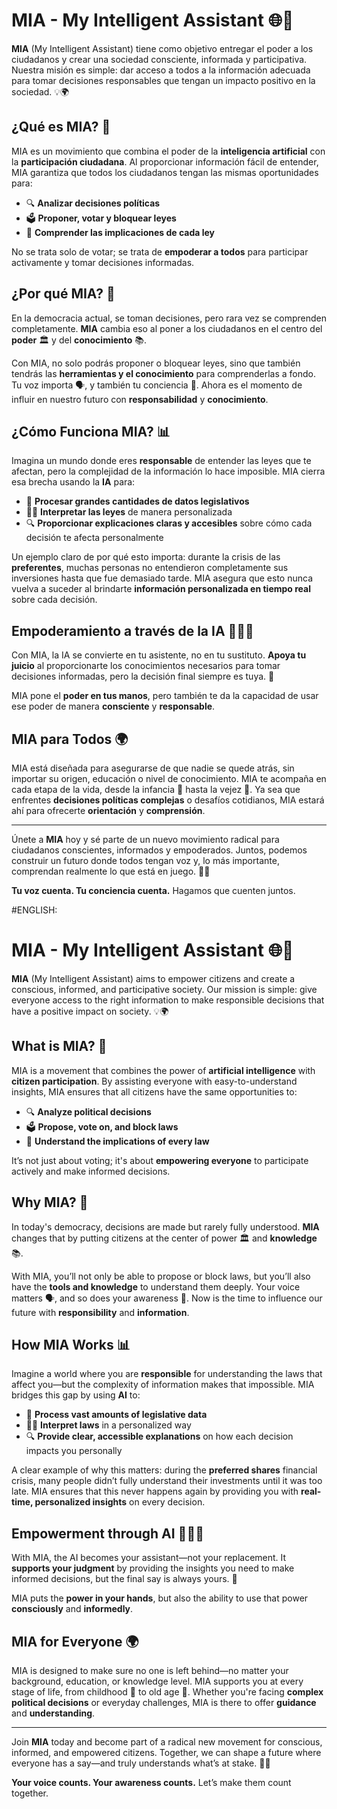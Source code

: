 # MIA - My Intelligent Assistant 🌐🤖

**MIA** (My Intelligent Assistant) tiene como objetivo entregar el poder a los ciudadanos y crear una sociedad consciente, informada y participativa. Nuestra misión es simple: dar acceso a todos a la información adecuada para tomar decisiones responsables que tengan un impacto positivo en la sociedad. 💡🌍

## ¿Qué es MIA? 🤔

MIA es un movimiento que combina el poder de la **inteligencia artificial** con la **participación ciudadana**. Al proporcionar información fácil de entender, MIA garantiza que todos los ciudadanos tengan las mismas oportunidades para:

- 🔍 **Analizar decisiones políticas**
- 🗳️ **Proponer, votar y bloquear leyes**
- 🧠 **Comprender las implicaciones de cada ley**

No se trata solo de votar; se trata de **empoderar a todos** para participar activamente y tomar decisiones informadas.

## ¿Por qué MIA? 🚀

En la democracia actual, se toman decisiones, pero rara vez se comprenden completamente. **MIA** cambia eso al poner a los ciudadanos en el centro del **poder** 🏛️ y del **conocimiento** 📚.

Con MIA, no solo podrás proponer o bloquear leyes, sino que también tendrás las **herramientas y el conocimiento** para comprenderlas a fondo. Tu voz importa 🗣️, y también tu conciencia 🌱. Ahora es el momento de influir en nuestro futuro con **responsabilidad** y **conocimiento**.

## ¿Cómo Funciona MIA? 📊

Imagina un mundo donde eres **responsable** de entender las leyes que te afectan, pero la complejidad de la información lo hace imposible. MIA cierra esa brecha usando la **IA** para:

- 📜 **Procesar grandes cantidades de datos legislativos**
- 🧑‍⚖️ **Interpretar las leyes** de manera personalizada
- 🔍 **Proporcionar explicaciones claras y accesibles** sobre cómo cada decisión te afecta personalmente

Un ejemplo claro de por qué esto importa: durante la crisis de las **preferentes**, muchas personas no entendieron completamente sus inversiones hasta que fue demasiado tarde. MIA asegura que esto nunca vuelva a suceder al brindarte **información personalizada en tiempo real** sobre cada decisión.

## Empoderamiento a través de la IA 🧑‍💻🤝

Con MIA, la IA se convierte en tu asistente, no en tu sustituto. **Apoya tu juicio** al proporcionarte los conocimientos necesarios para tomar decisiones informadas, pero la decisión final siempre es tuya. 🤲

MIA pone el **poder en tus manos**, pero también te da la capacidad de usar ese poder de manera **consciente** y **responsable**.

## MIA para Todos 🌍

MIA está diseñada para asegurarse de que nadie se quede atrás, sin importar su origen, educación o nivel de conocimiento. MIA te acompaña en cada etapa de la vida, desde la infancia 🧒 hasta la vejez 👵. Ya sea que enfrentes **decisiones políticas complejas** o desafíos cotidianos, MIA estará ahí para ofrecerte **orientación** y **comprensión**.

---

Únete a **MIA** hoy y sé parte de un nuevo movimiento radical para ciudadanos conscientes, informados y empoderados. Juntos, podemos construir un futuro donde todos tengan voz y, lo más importante, comprendan realmente lo que está en juego. 🎤🔮

**Tu voz cuenta. Tu conciencia cuenta.** Hagamos que cuenten juntos.




#ENGLISH:


# MIA - My Intelligent Assistant 🌐🤖

**MIA** (My Intelligent Assistant) aims to empower citizens and create a conscious, informed, and participative society. Our mission is simple: give everyone access to the right information to make responsible decisions that have a positive impact on society. 💡🌍

## What is MIA? 🤔

MIA is a movement that combines the power of **artificial intelligence** with **citizen participation**. By assisting everyone with easy-to-understand insights, MIA ensures that all citizens have the same opportunities to:

- 🔍 **Analyze political decisions**
- 🗳️ **Propose, vote on, and block laws**
- 🧠 **Understand the implications of every law**

It’s not just about voting; it's about **empowering everyone** to participate actively and make informed decisions.

## Why MIA? 🚀

In today's democracy, decisions are made but rarely fully understood. **MIA** changes that by putting citizens at the center of power 🏛️ and **knowledge** 📚. 

With MIA, you’ll not only be able to propose or block laws, but you’ll also have the **tools and knowledge** to understand them deeply. Your voice matters 🗣️, and so does your awareness 🌱. Now is the time to influence our future with **responsibility** and **information**.

## How MIA Works 📊

Imagine a world where you are **responsible** for understanding the laws that affect you—but the complexity of information makes that impossible. MIA bridges this gap by using **AI** to:

- 📜 **Process vast amounts of legislative data**
- 🧑‍⚖️ **Interpret laws** in a personalized way
- 🔍 **Provide clear, accessible explanations** on how each decision impacts you personally

A clear example of why this matters: during the **preferred shares** financial crisis, many people didn’t fully understand their investments until it was too late. MIA ensures that this never happens again by providing you with **real-time, personalized insights** on every decision.

## Empowerment through AI 🧑‍💻🤝

With MIA, the AI becomes your assistant—not your replacement. It **supports your judgment** by providing the insights you need to make informed decisions, but the final say is always yours. 🤲

MIA puts the **power in your hands**, but also the ability to use that power **consciously** and **informedly**.

## MIA for Everyone 🌍

MIA is designed to make sure no one is left behind—no matter your background, education, or knowledge level. MIA supports you at every stage of life, from childhood 🧒 to old age 👵. Whether you're facing **complex political decisions** or everyday challenges, MIA is there to offer **guidance** and **understanding**.

---

Join **MIA** today and become part of a radical new movement for conscious, informed, and empowered citizens. Together, we can shape a future where everyone has a say—and truly understands what’s at stake. 🎤🔮

**Your voice counts. Your awareness counts.** Let’s make them count together.

